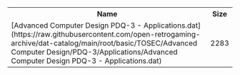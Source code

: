 <table>
<tr><th>Name</th><th>Size</th></tr>
<tr><td>
[Advanced Computer Design PDQ-3 - Applications.dat](https://raw.githubusercontent.com/open-retrogaming-archive/dat-catalog/main/root/basic/TOSEC/Advanced Computer Design/PDQ-3/Applications/Advanced Computer Design PDQ-3 - Applications.dat)
</td><td>2283</td></tr>
</table>
